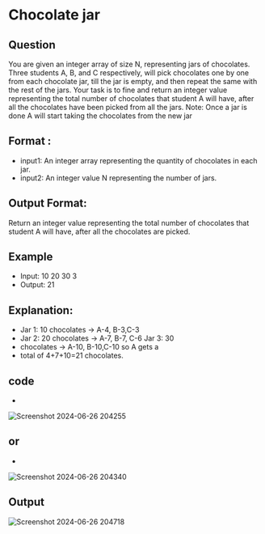 # Chocolate jar

## Question

You are given an integer array of size N, representing jars of chocolates. Three students A, B, 
and C respectively, will pick chocolates one by one from each chocolate jar, till the jar is 
empty, and then repeat the same with the rest of the jars. Your task is to fine and return an 
integer value representing the total number of chocolates that student A will have, after all 
the chocolates have been picked from all the jars. 
Note: Once a jar is done A will start taking the chocolates from the new jar

## Format :
- input1: An integer array representing the quantity of chocolates in each jar. 
- input2: An integer value N representing the number of jars. 

## Output Format:
Return an integer value representing the total number of chocolates that student A will 
have, after all the chocolates are picked. 

## Example
- Input:
10 20 30
   3 
- Output: 
21 

## Explanation:
- Jar 1: 10 chocolates -> A-4, B-3,C-3 
- Jar 2: 20 chocolates -> A-7, B-7, C-6 Jar 3: 30 
- chocolates -> A-10, B-10,C-10 so A gets a 
- total of 4+7+10=21 chocolates.

## code
-
![Screenshot 2024-06-26 204255](https://github.com/ChaithraDgitub/python-codes/assets/160298555/e3d0d8ab-2e0c-4088-8155-0801c4a71d04)
## or
-
![Screenshot 2024-06-26 204340](https://github.com/ChaithraDgitub/python-codes/assets/160298555/df676a0f-ffec-4077-a6f9-acb814498bac)

## Output

![Screenshot 2024-06-26 204718](https://github.com/ChaithraDgitub/python-codes/assets/160298555/b055facf-7cd9-4057-9225-06ebbb8469bc)
